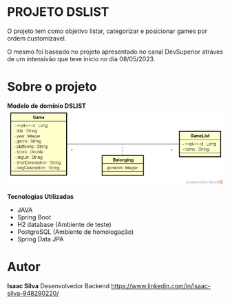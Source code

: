 # PROJETO DSLIST
O projeto tem como objetivo listar, categorizar e posicionar games por ordem customizavel.

O mesmo foi baseado no projeto apresentado no canal DevSuperior atráves de um intensivão que teve inicio no dia 08/05/2023.

# Sobre o projeto

**Modelo de domínio DSLIST**
![Modelo de domínio DSList](https://raw.githubusercontent.com/devsuperior/java-spring-dslist/main/resources/dslist-model.png)

**Tecnologias Utilizadas**

* JAVA 
* Spring Boot
* H2 database (Ambiente de teste)
* PostgreSQL (Ambiente de homologação)
* Spring Data JPA

# Autor
**Isaac Silva**
Desenvolvedor Backend
https://www.linkedin.com/in/isaac-silva-948290220/
